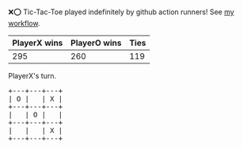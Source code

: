 :x::o: Tic-Tac-Toe played indefinitely by github action runners! See [my workflow](.github/workflows/play.yaml).

|PlayerX wins|PlayerO wins|Ties|
|-|-|-|
|295|260|119|

PlayerX's turn.

<pre>
+---+---+---+
| O |   | X |
+---+---+---+
|   | O |   |
+---+---+---+
|   |   | X |
+---+---+---+
</pre>